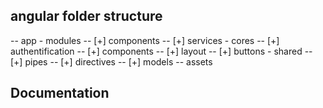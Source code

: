 
## angular folder structure 

-- app
    \- modules
        -- [+] components
        -- [+] services
    \- cores
        -- [+] authentification
        -- [+] components
        -- [+] layout
        -- [+] buttons
    \- shared
        -- [+] pipes
        -- [+] directives
        -- [+] models
-- assets

## Documentation
